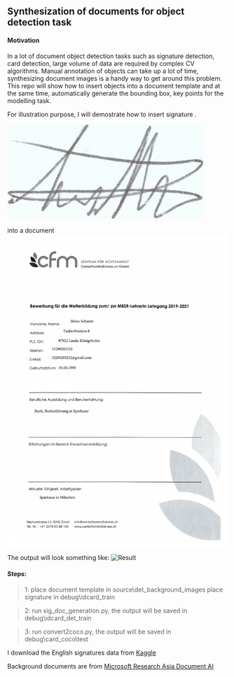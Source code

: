 ## Synthesization of documents for object detection task

#### Motivation


In a lot of document object detection tasks such as signature detection, card detection, 
large volume of data are required by complex CV algorithms. Manual annotation of objects can take up a lot of time, synthesizing document images is a handy way to get around this problem. This repo will show how to insert objects into a document template and 
at the same time, automatically generate the bounding box, key points for the modelling task.

For illustration purpose, I will demostrate how to insert signature .

![Signature](https://github.com/JasonSCFu/Document-Data-Synthesization/blob/main/debug/idcard_train/01_054.png)

into a document
![Document](https://github.com/JasonSCFu/Document-Data-Synthesization/blob/main/source/det_background_images/de_val_13.jpg)

The output will look something like:
![Result]()




#### Steps:

> 1: place document template in source\det_background_images
place signature in debug\idcard_train

> 2: run sig_doc_generation.py, the output will be saved in debug\idcard_det_train

> 3: run convert2coco.py, the output will be saved in debug\card_coco\test


I download the English signatures data from [Kaggle](https://www.kaggle.com/datasets/robinreni/signature-verification-dataset?resource=download)

Background documents are from [Microsoft Research Asia Document AI](https://github.com/doc-analysis/XFUND)
